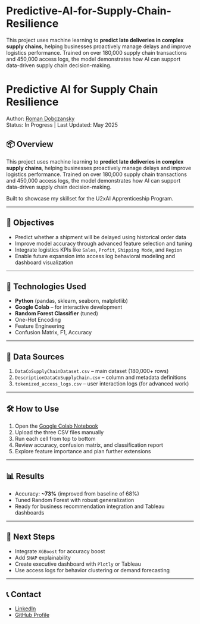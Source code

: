 # Predictive-AI-for-Supply-Chain-Resilience
This project uses machine learning to **predict late deliveries in complex supply chains**, helping businesses proactively manage delays and improve logistics performance. Trained on over 180,000 supply chain transactions and 450,000 access logs, the model demonstrates how AI can support data-driven supply chain decision-making.  
# Predictive AI for Supply Chain Resilience

Author: [Roman Dobczansky](https://github.com/roboy88)  
Status: In Progress | Last Updated: May 2025

## 📦 Overview

This project uses machine learning to **predict late deliveries in complex supply chains**, helping businesses proactively manage delays and improve logistics performance. Trained on over 180,000 supply chain transactions and 450,000 access logs, the model demonstrates how AI can support data-driven supply chain decision-making.

Built to showcase my skillset for the U2xAI Apprenticeship Program.

---

## 🎯 Objectives

- Predict whether a shipment will be delayed using historical order data
- Improve model accuracy through advanced feature selection and tuning
- Integrate logistics KPIs like `Sales`, `Profit`, `Shipping Mode`, and `Region`
- Enable future expansion into access log behavioral modeling and dashboard visualization

---

## 🧠 Technologies Used

- **Python** (pandas, sklearn, seaborn, matplotlib)
- **Google Colab** – for interactive development
- **Random Forest Classifier** (tuned)
- One-Hot Encoding
- Feature Engineering
- Confusion Matrix, F1, Accuracy

---

## 📁 Data Sources

1. `DataCoSupplyChainDataset.csv` – main dataset (180,000+ rows)
2. `DescriptionDataCoSupplyChain.csv` – column and metadata definitions
3. `tokenized_access_logs.csv` – user interaction logs (for advanced work)

---

## 🛠️ How to Use

1. Open the [Google Colab Notebook](https://colab.research.google.com/)
2. Upload the three CSV files manually
3. Run each cell from top to bottom
4. Review accuracy, confusion matrix, and classification report
5. Explore feature importance and plan further extensions

---

## 📊 Results

- Accuracy: **~73%** (improved from baseline of 68%)
- Tuned Random Forest with robust generalization
- Ready for business recommendation integration and Tableau dashboards

---

## 🚀 Next Steps

- Integrate `XGBoost` for accuracy boost
- Add `SHAP` explainability
- Create executive dashboard with `Plotly` or Tableau
- Use access logs for behavior clustering or demand forecasting

---

## 📞 Contact

- [LinkedIn](https://linkedin.com/in/roman-w-dobczansky)
- [GitHub Profile](https://github.com/roboy88)
